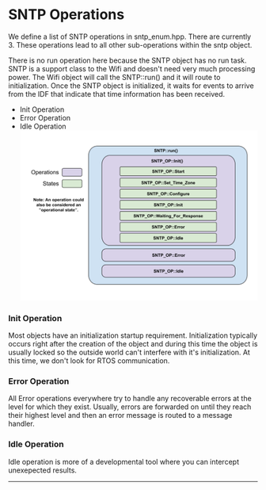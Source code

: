 # SNTP Operations  
We define a list of SNTP operations in sntp_enum.hpp.  There are currently 3.  These operations lead to all other sub-operations within the sntp object.

There is no run operation here because the SNTP object has no run task.  SNTP is a support class to the Wifi and doesn't need very much processing power.  The Wifi object will call the SNTP::run() and it will route to initialization.   Once the SNTP object is initialized, it waits for events to arrive from the IDF that indicate that time information has been received.

* Init Operation
* Error Operation
* Idle Operation
![Run Task Operation Diagram](./drawings/sntp_block_operations.svg)
### Init Operation
Most objects have an initialization startup requirement.  Initialization typically occurs right after the creation of the object and during this time the object is usually locked so the outside world can't interfere with it's initialization.   At this time, we don't look for RTOS communication.

### Error Operation
All Error operations everywhere try to handle any recoverable errors at the level for which they exist.  Usually, errors are forwarded on until they reach their highest level and then an error message is routed to a message handler.

### Idle Operation
Idle operation is more of a developmental tool where you can intercept unexepected results.
___  